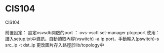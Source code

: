 # CIS104
CIS104

前置設定：
    設定osvsdb開啟的port ：
      ovs-vsctl set-manager ptcp:port
使用：
    讀入setup.txt中資訊，自動讀取內容(vswitch) -a ip port，手動輸入(pswitch)-s src_ip -t dst_ip
    更改圖片存入路徑於lib/topology中
    

